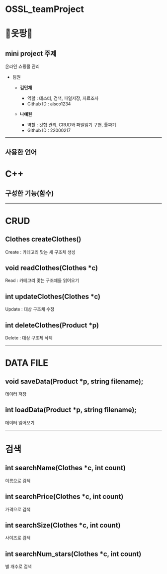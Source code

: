 # OSSL_teamProject

👗옷팡👗
===
mini project 주제
----------------
온라인 쇼핑몰 관리

- 팀원
   - __김민채__
      - 역할 : 테스터, 검색, 파일저장, 자료조사
      - Github ID : alsco1234
  
  - __나예원__
    * 역할 : 깃헙 관리, CRUD와 파일읽기 구현, 툴짜기
    * Github ID : 22000217

----------------
## 사용한 언어
# C++

## 구성한 기능(함수)
---
# __CRUD__
## Clothes createClothes()
 Create : 카테고리 맞는 새 구조체 생성

## void readClothes(Clothes *c)
 Read : 카테고리 맞는 구조체들 읽어오기

## int updateClothes(Clothes *c) 
 Update : 대상 구조체 수정

## int deleteClothes(Product *p) 
 Delete : 대상 구조체 삭제

---
# __DATA FILE__
## void saveData(Product *p, string filename);
 데이터 저장

## int loadData(Product *p, string filename); 
 데이터 읽어오기

---
# __검색__
## int searchName(Clothes *c, int count)
 이름으로 검색

## int searchPrice(Clothes *c, int count)
 가격으로 검색

## int searchSize(Clothes *c, int count)
 사이즈로 검색

## int searchNum_stars(Clothes *c, int count)
 별 개수로 검색
